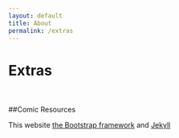 ```yaml
---
layout: default
title: About
permalink: /extras
---
```

# Extras

<br>
<br>
    ##Comic Resources

This website [the Bootstrap framework](http://getbootstrap.com/)
and [Jekyll](https://jekyllrb.com/)